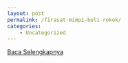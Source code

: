 ```yaml
---
layout: post
permalink: /firasat-mimpi-beli-rokok/
categories:
    - Uncategorized
---
```


[Baca Selengkapnya](/04)